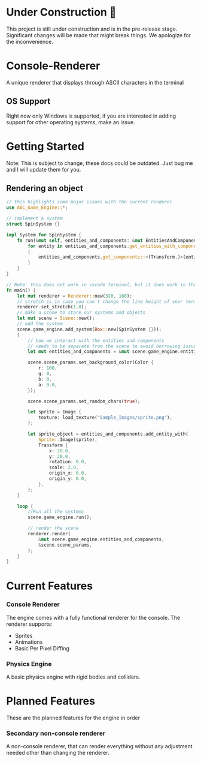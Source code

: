 # Under Construction 🚧
This project is still under construction and is in the pre-release stage. Significant changes will be made that might break things. We apologize for the inconvenience.
# Console-Renderer
A unique renderer that displays through ASCII characters in the terminal
## OS Support
Right now only Windows is supported, if you are interested in adding support for other operating systems, make an issue.
# Getting Started
Note: This is subject to change, these docs could be outdated. Just bug me and I will update them for you.
## Rendering an object
``` rust
// this highlights some major issues with the current renderer
use ABC_Game_Engine::*;

// implement a system
struct SpinSystem {}

impl System for SpinSystem {
    fn run(&mut self, entities_and_components: &mut EntitiesAndComponents) {
        for entity in entities_and_components.get_entities_with_component::<Transform>().cloned().collect::<Vec<Entity>>()
        {
            entities_and_components.get_components::<(Transform,)>(entity).rotation += 1.0
        }
    }
}

// Note: this does not work in vscode terminal, but it does work in the windows terminal
fn main() {
    let mut renderer = Renderer::new(320, 160);
    // stretch is in case you can't change the line height of your terminal
    renderer.set_stretch(1.0);
    // make a scene to store our systems and objects
    let mut scene = Scene::new();
    // add the system
    scene.game_engine.add_system(Box::new(SpinSystem {}));
    {
        // how we interact with the entities and components
        // needs to be separate from the scene to avoid borrowing issues
        let mut entities_and_components = &mut scene.game_engine.entities_and_components;

        scene.scene_params.set_background_color(Color {
            r: 100,
            g: 0,
            b: 0,
            a: 0.0,
        });

        scene.scene_params.set_random_chars(true);

        let sprite = Image {
            texture: load_texture("Sample_Images/sprite.png"),
        };

        let sprite_object = entities_and_components.add_entity_with(
            Sprite::Image(sprite),
            Transform {
                x: 20.0,
                y: 20.0,
                rotation: 0.0,
                scale: 2.0,
                origin_x: 0.0,
                origin_y: 0.0,
            },
        );
    }

    loop {
        //Run all the systems
        scene.game_engine.run();

        // render the scene
        renderer.render(
            &mut scene.game_engine.entities_and_components,
            &scene.scene_params,
        );
    }
}
```

# Current Features
### Console Renderer
The engine comes with a fully functional renderer for the console. The renderer supports:
* Sprites
* Animations
* Basic Per Pixel Diffing
  
### Physics Engine
A basic physics engine with rigid bodies and colliders.

# Planned Features
These are the planned features for the engine in order
### Secondary non-console renderer
A non-console renderer, that can render everything without any adjustment needed other than changing the renderer.
